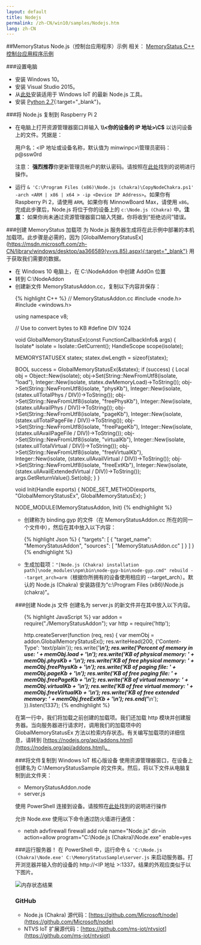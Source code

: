 ```yaml
---
layout: default
title: Nodejs
permalink: /zh-CN/win10/samples/Nodejs.htm
lang: zh-CN
---
```


##MemoryStatus Node.js（控制台应用程序）示例
相关： [MemoryStatus C++ 控制台应用程序示例]({{site.baseurl}}/{{page.lang}}/win10/samples/ConsoleApp.htm)


###设置电脑
* 安装 Windows 10。
* 安装 Visual Studio 2015。
* 从[此处](https://github.com/ms-iot/ntvsiot/releases)安装适用于 Windows IoT 的最新 Node.js 工具。
* 安装 [Python 2.7](https://www.python.org/downloads/){:target="_blank"}。

###将 Node.js 复制到 Raspberry Pi 2
* 在电脑上打开资源管理器窗口并输入 **\\\\\<你的设备的 IP 地址\>\\C$** 以访问设备上的文件。凭据是：

   用户名：\<IP 地址或设备名称，默认值为 minwinpc\>\\管理员密码：p@ssw0rd

  注意： **强烈推荐**你更新管理员帐户的默认密码。请按照在[此处]({{site.baseurl}}/{{page.lang}}/win10/samples/PowerShell.htm)找到的说明进行操作。

* 运行 `& 'C:\Program Files (x86)\Node.js (chakra)\CopyNodeChakra.ps1' -arch <ARM | x86 | x64 > -ip <Device IP Address>`。如果你有 Raspberry Pi 2，请使用 `ARM`。如果你有 MinnowBoard Max，请使用 `x86`。完成此步骤后，Node.js 将位于你的设备上的 `c:\Node.js (Chakra)` 中。**注意：** 如果你尚未通过资源管理器窗口输入凭据，你将收到“拒绝访问”错误。


###创建 MemoryStatus 加载项
为 Node.js 服务器生成将在此示例中部署的本机加载项。此步骤是必需的，因为 \[GlobalMemoryStatusEx\]\(https://msdn.microsoft.com/zh-CN/library/windows/desktop/aa366589(v=vs.85).aspx){:target="_blank"} 用于获取我们需要的数据。

* 在 Windows 10 电脑上，在 C:\\NodeAddon 中创建 AddOn 位置
* 转到 C:\\NodeAddon
* 创建新文件 MemoryStatusAddon.cc，复制以下内容并保存：

<UL>

{% highlight C++ %}
// MemoryStatusAddon.cc
#include <node.h>
#include <windows.h>

using namespace v8;

// Use to convert bytes to KB
#define DIV 1024

void GlobalMemoryStatusEx(const FunctionCallbackInfo<Value>& args) {
  Isolate* isolate = Isolate::GetCurrent();
  HandleScope scope(isolate);

  MEMORYSTATUSEX statex;
  statex.dwLength = sizeof(statex);

  BOOL success = GlobalMemoryStatusEx(&statex);
  if (success)
  {
    Local<Object> obj = Object::New(isolate);
    obj->Set(String::NewFromUtf8(isolate, "load"), Integer::New(isolate, statex.dwMemoryLoad)->ToString());
    obj->Set(String::NewFromUtf8(isolate, "physKb"), Integer::New(isolate, (statex.ullTotalPhys / DIV))->ToString());
    obj->Set(String::NewFromUtf8(isolate, "freePhysKb"), Integer::New(isolate, (statex.ullAvailPhys / DIV))->ToString());
    obj->Set(String::NewFromUtf8(isolate, "pageKb"), Integer::New(isolate, (statex.ullTotalPageFile / DIV))->ToString());
    obj->Set(String::NewFromUtf8(isolate, "freePageKb"), Integer::New(isolate, (statex.ullAvailPageFile / DIV))->ToString());
    obj->Set(String::NewFromUtf8(isolate, "virtualKb"), Integer::New(isolate, (statex.ullTotalVirtual / DIV))->ToString());
    obj->Set(String::NewFromUtf8(isolate, "freeVirtualKb"), Integer::New(isolate, (statex.ullAvailVirtual / DIV))->ToString());
    obj->Set(String::NewFromUtf8(isolate, "freeExtKb"), Integer::New(isolate, (statex.ullAvailExtendedVirtual / DIV))->ToString());
    args.GetReturnValue().Set(obj);
  }
}

void Init(Handle<Object> exports) {
  NODE_SET_METHOD(exports, "GlobalMemoryStatusEx", GlobalMemoryStatusEx);
}

NODE_MODULE(MemoryStatusAddon, Init)
{% endhighlight %}
</UL>

* 创建称为 binding.gyp 的文件（在 MemoryStatusAddon.cc 所在的同一个文件中），然后在其中放入以下内容：

<UL>

{% highlight Json %}
{
  "targets": [
    {
      "target_name": "MemoryStatusAddon",
      "sources": [ "MemoryStatusAddon.cc" ]
    }
  ]
}
{% endhighlight %}
</UL>

* 生成加载项：`"[Node.js (Chakra) installation path]\node_modules\npm\bin\node-gyp-bin\node-gyp.cmd" rebuild --target_arch=arm`（根据你所拥有的设备使用相应的 --target\_arch）。默认的 Node.js \(Chakra\) 安装路径为“c:\\Program Files \(x86\)\\Node.js \(chakra\)”。


###创建 Node.js 文件
创建名为 server.js 的新文件并在其中放入以下内容。

<UL>

{% highlight JavaScript %}
var addon = require("./MemoryStatusAddon");
var http = require('http');

http.createServer(function (req, res) {
  var memObj = addon.GlobalMemoryStatusEx();
  res.writeHead(200, {'Content-Type': 'text/plain'});
  res.write('*************************************************\n');
  res.write('Percent of memory in use: ' + memObj.load + '\n');
  res.write('KB of physical memory: ' + memObj.physKb + '\n');
  res.write('KB of free physical memory: ' + memObj.freePhysKb + '\n');
  res.write('KB of paging file: ' + memObj.pageKb + '\n');
  res.write('KB of free paging file: ' + memObj.freePageKb + '\n');
  res.write('KB of virtual memory: ' + memObj.virtualKb + '\n');
  res.write('KB of free virtual memory: ' + memObj.freeVirtualKb + '\n');
  res.write('KB of free extended memory: ' + memObj.freeExtKb + '\n');
  res.end('*************************************************\n');
}).listen(1337);
{% endhighlight %}
</UL>

在第一行中，我们将加载之前创建的加载项。我们还加载 http 模块并创建服务器。当向服务器进行请求时，调用我们的加载项中的 GlobalMemoryStatusEx 方法以检索内存状态。有关编写加载项的详细信息，请转到 [https://nodejs.org/api/addons.html](https://nodejs.org/api/addons.html)。


###将文件复制到 Windows IoT 核心版设备
使用资源管理器窗口，在设备上创建名为 C:\\MemoryStatusSample 的文件夹。然后，将以下文件从电脑复制到此文件夹：

* MemoryStatusAddon.node
* server.js

使用 PowerShell 连接到设备。请按照在[此处]({{site.baseurl}}/{{page.lang}}/win10/samples/PowerShell.htm)找到的说明进行操作

允许 Node.exe 使用以下命令通过防火墙进行通信：

* netsh advfirewall firewall add rule name="Node.js" dir=in action=allow program="C:\\Node.js \(Chakra\)\\Node.exe" enable=yes


###运行服务器！
在 PowerShell 中，运行命令 `& 'C:\Node.js (Chakra)\Node.exe' C:\MemoryStatusSample\server.js` 来启动服务器。打开浏览器并输入你的设备的 http://&lt;IP 地址 \>:1337。结果的外观应类似于以下图片。

![内存状态结果]({{site.baseurl}}/images/Nodejs/memorystatus-ie.PNG)


### GitHub
* Node.js \(Chakra\) 源代码：[https://github.com/Microsoft/node](https://github.com/Microsoft/node)
* NTVS IoT 扩展源代码：[https://github.com/ms-iot/ntvsiot](https://github.com/ms-iot/ntvsiot)
